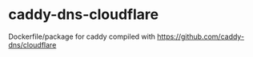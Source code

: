 # caddy-dns-cloudflare
Dockerfile/package for caddy compiled with https://github.com/caddy-dns/cloudflare
